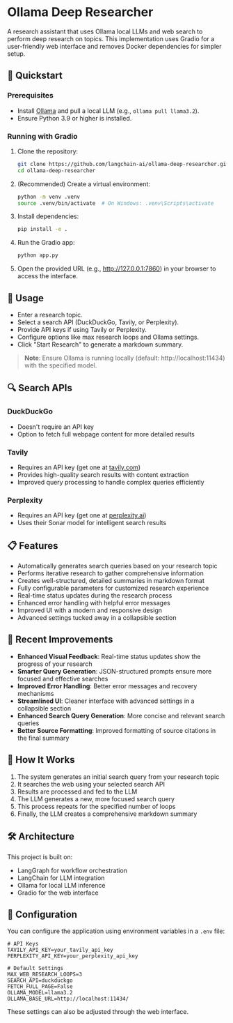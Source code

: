 # Ollama Deep Researcher

A research assistant that uses Ollama local LLMs and web search to perform deep research on topics. This implementation uses Gradio for a user-friendly web interface and removes Docker dependencies for simpler setup.

## 🚀 Quickstart

### Prerequisites
- Install [Ollama](https://ollama.com/download) and pull a local LLM (e.g., `ollama pull llama3.2`).
- Ensure Python 3.9 or higher is installed.

### Running with Gradio
1. Clone the repository:
   ```bash
   git clone https://github.com/langchain-ai/ollama-deep-researcher.git
   cd ollama-deep-researcher
   ```

2. (Recommended) Create a virtual environment:
   ```bash
   python -m venv .venv
   source .venv/bin/activate  # On Windows: .venv\Scripts\activate
   ```

3. Install dependencies:
   ```bash
   pip install -e .
   ```

4. Run the Gradio app:
   ```bash
   python app.py
   ```

5. Open the provided URL (e.g., http://127.0.0.1:7860) in your browser to access the interface.

## 📝 Usage
- Enter a research topic.
- Select a search API (DuckDuckGo, Tavily, or Perplexity).
- Provide API keys if using Tavily or Perplexity.
- Configure options like max research loops and Ollama settings.
- Click "Start Research" to generate a markdown summary.

> **Note**: Ensure Ollama is running locally (default: http://localhost:11434) with the specified model.

## 🔍 Search APIs

### DuckDuckGo
- Doesn't require an API key
- Option to fetch full webpage content for more detailed results

### Tavily
- Requires an API key (get one at [tavily.com](https://tavily.com))
- Provides high-quality search results with content extraction
- Improved query processing to handle complex queries efficiently

### Perplexity
- Requires an API key (get one at [perplexity.ai](https://perplexity.ai))
- Uses their Sonar model for intelligent search results

## 📋 Features
- Automatically generates search queries based on your research topic
- Performs iterative research to gather comprehensive information
- Creates well-structured, detailed summaries in markdown format
- Fully configurable parameters for customized research experience
- Real-time status updates during the research process
- Enhanced error handling with helpful error messages
- Improved UI with a modern and responsive design
- Advanced settings tucked away in a collapsible section

## 🧩 Recent Improvements
- **Enhanced Visual Feedback**: Real-time status updates show the progress of your research
- **Smarter Query Generation**: JSON-structured prompts ensure more focused and effective searches
- **Improved Error Handling**: Better error messages and recovery mechanisms
- **Streamlined UI**: Cleaner interface with advanced settings in a collapsible section
- **Enhanced Search Query Generation**: More concise and relevant search queries
- **Better Source Formatting**: Improved formatting of source citations in the final summary

## 🧠 How It Works
1. The system generates an initial search query from your research topic
2. It searches the web using your selected search API
3. Results are processed and fed to the LLM
4. The LLM generates a new, more focused search query
5. This process repeats for the specified number of loops
6. Finally, the LLM creates a comprehensive markdown summary

## 🛠️ Architecture
This project is built on:
- LangGraph for workflow orchestration
- LangChain for LLM integration
- Ollama for local LLM inference
- Gradio for the web interface

## 🔧 Configuration
You can configure the application using environment variables in a `.env` file:

```
# API Keys
TAVILY_API_KEY=your_tavily_api_key
PERPLEXITY_API_KEY=your_perplexity_api_key

# Default Settings
MAX_WEB_RESEARCH_LOOPS=3
SEARCH_API=duckduckgo
FETCH_FULL_PAGE=False
OLLAMA_MODEL=llama3.2
OLLAMA_BASE_URL=http://localhost:11434/
```

These settings can also be adjusted through the web interface.
